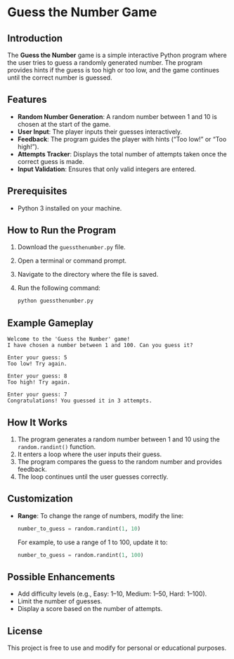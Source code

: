 # Guess the Number Game

## Introduction
The **Guess the Number** game is a simple interactive Python program where the user tries to guess a randomly generated number. The program provides hints if the guess is too high or too low, and the game continues until the correct number is guessed.

## Features
- **Random Number Generation**: A random number between 1 and 10 is chosen at the start of the game.
- **User Input**: The player inputs their guesses interactively.
- **Feedback**: The program guides the player with hints (“Too low!” or “Too high!”).
- **Attempts Tracker**: Displays the total number of attempts taken once the correct guess is made.
- **Input Validation**: Ensures that only valid integers are entered.

## Prerequisites
- Python 3 installed on your machine.

## How to Run the Program
1. Download the `guessthenumber.py` file.
2. Open a terminal or command prompt.
3. Navigate to the directory where the file is saved.
4. Run the following command:

   ```bash
   python guessthenumber.py
   ```

## Example Gameplay
```plaintext
Welcome to the 'Guess the Number' game!
I have chosen a number between 1 and 100. Can you guess it?

Enter your guess: 5
Too low! Try again.

Enter your guess: 8
Too high! Try again.

Enter your guess: 7
Congratulations! You guessed it in 3 attempts.
```

## How It Works
1. The program generates a random number between 1 and 10 using the `random.randint()` function.
2. It enters a loop where the user inputs their guess.
3. The program compares the guess to the random number and provides feedback.
4. The loop continues until the user guesses correctly.

## Customization
- **Range**: To change the range of numbers, modify the line:
  ```python
  number_to_guess = random.randint(1, 10)
  ```
  For example, to use a range of 1 to 100, update it to:
  ```python
  number_to_guess = random.randint(1, 100)
  ```

## Possible Enhancements
- Add difficulty levels (e.g., Easy: 1–10, Medium: 1–50, Hard: 1–100).
- Limit the number of guesses.
- Display a score based on the number of attempts.

## License
This project is free to use and modify for personal or educational purposes.

